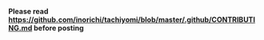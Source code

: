 **Please read https://github.com/inorichi/tachiyomi/blob/master/.github/CONTRIBUTING.md before posting**
